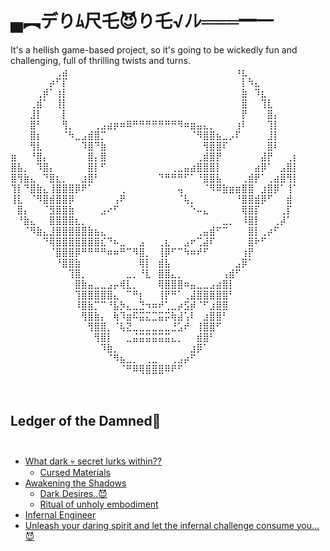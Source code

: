 # ▄︻デりﾑ尺乇😈り乇√ﾉﾚ═══━一
It's a hellish game-based project, so it's going to be wickedly fun and challenging, full of thrilling twists and turns.
⠀⠀⠀⠀⠀⠀⠀⢀⣴⠀⠀⠀⠀⠀⠀⠀⠀⠀⠀⠀⠀⠀⠀⠀⠀⠀⠀⠀⠀⠀⠀⠀⠀⠀⠀⠰⣆⠀⠀⠀⠀⠀⠀⠀⠀
⠀⠀⠀⠀⠀⠀⡴⠋⡏⠀⠀⠀⠀⠀⠀⠀⠀⠀⠀⠀⠀⠀⠀⠀⠀⠀⠀⠀⠀⠀⠀⠀⠀⠀⠀⠀⡇⠳⣄⠀⠀⠀⠀⠀⠀
⠀⠀⠀⠀⢀⡾⠁⢰⡇⠀⠀⠀⠀⠀⠀⠀⠀⠀⠀⠀⠀⠀⠀⠀⠀⠀⠀⠀⠀⠀⠀⠀⠀⠀⠀⠀⣷⠀⠹⣆⠀⠀⠀⠀⠀
⠀⠀⠀⢀⣾⠁⠀⢸⡇⠀⠀⠀⠀⠀⠀⠀⠀⠀⠀⠀⠀⠀⠀⠀⠀⠀⠀⠀⠀⠀⠀⠀⠀⠀⠀⠀⣿⠀⠀⢹⣇⠀⠀⠀⠀
⠀⠀⠀⣸⡇⠀⠀⠀⡇⠀⠀⠀⠀⠀⠀⠀⠀⠀⠀⠀⠀⠀⠀⠀⠀⠀⠀⠀⠀⠀⠀⠀⠀⠀⠀⠀⡟⠀⠀⠀⣿⡄⠀⠀⠀
⠀⠀⠀⣿⠃⠀⠀⠀⢻⡀⠀⠀⠀⢀⣠⣴⡶⠶⠿⠛⠛⠛⠛⠛⠛⠛⠻⠶⣶⣤⣄⡀⠀⠀⠀⢰⠇⠀⠀⠀⢹⡇⠀⠀⠀
⠀⠀⠀⣿⡆⠀⠀⠀⠈⠳⣀⣠⣾⣿⡉⠀⠀⠀⠀⠀⠀⠀⠀⠀⠀⠀⠀⠀⠈⠻⣿⣿⣦⣀⡠⠏⠀⠀⠀⠀⣸⡇⠀⠀⠀
⠀⠀⠀⢻⣇⠀⠀⠀⠀⠀⠀⠹⣿⠙⣷⠀⠀⠀⠀⠀⠀⠀⠀⠀⠀⠀⠀⠀⠀⠀⢻⣿⣿⠏⠀⠀⠀⠀⠀⠀⣿⠇⠀⠀⠀
⣶⠀⠀⠘⣿⡄⠀⠀⠀⠀⠀⠀⣿⡄⣿⠀⠀⠀⠀⠀⠀⠀⠀⠀⠀⠀⠀⠀⠀⢀⣾⣿⡟⠀⠀⠀⠀⠀⠀⣼⡟⠀⠀⢀⡆
⣿⣧⡀⠀⠹⣿⡄⠀⠀⠀⠀⠀⣿⡇⠋⠀⠀⠀⠀⠀⠀⠀⠀⠀⠀⢀⣀⣤⣴⣿⣿⣿⡇⠀⠀⠀⠀⠀⣴⡿⠁⠀⣠⣿⡇
⣿⢻⣷⣄⠀⠙⣿⣆⡀⠀⠀⣰⣿⠃⠀⠀⠀⠀⠀⠀⠀⠀⠀⠙⠛⠛⠛⠋⠁⠘⣿⣿⣧⠀⠀⠀⢀⣾⡟⠁⢀⣴⣿⢻⡇
⢹⡇⠙⣿⣷⣄⢸⣿⣿⣿⡿⠟⠁⠀⠀⠀⠀⢀⠀⠀⠀⠀⠀⠀⠀⠀⢤⠀⠀⠀⠈⠻⠿⣷⣶⣶⣿⣿⠀⣰⣿⡿⠁⢸⠁
⢸⣇⠀⠈⠻⣿⣾⣿⣿⡿⠀⠀⠀⠀⠀⠀⢠⠟⠀⠀⠀⠀⠀⠀⠀⠀⠈⢧⡀⠀⠀⠀⠀⠀⠀⠘⣿⣿⣾⡿⠋⠀⠀⣾⠀
⠀⣿⡄⠀⠀⠈⣻⣿⣿⣷⠀⠀⠀⠀⣠⠔⠋⠀⠀⠀⠀⠀⠀⠀⠀⠀⠀⠀⠑⠤⣄⠀⠀⠀⠀⠀⢿⣿⡏⠀⠀⠀⢀⡏⠀
⠀⠘⣷⣄⠀⠀⣿⣿⣿⣿⣆⡀⠀⠀⠀⠀⠀⠀⠀⠀⠀⠀⠀⠀⠀⠀⠀⠀⠀⠀⠀⠀⠀⣀⡀⠀⠸⣿⡇⠀⠀⢀⡼⠁⠀
⠀⠀⠈⠻⣷⣄⣸⣿⣿⣿⣿⣿⣷⣦⣄⠀⠀⠀⠀⠀⠀⠀⠀⠀⠀⠀⠀⠀⠀⢀⣤⣾⠋⠉⠀⠀⠀⣿⡇⢀⡴⠋⠀⠀⠀
⠀⠀⠀⠀⠀⠙⢿⣿⣿⣿⣿⣿⣿⣿⣎⠙⠦⣀⠀⠀⣠⠀⠀⢀⣆⠀⠀⣠⠖⢉⣼⠏⠀⠀⠀⠀⠀⣿⠗⠋⠀⠀⠀⠀⠀
⠀⠀⠀⠀⠀⠀⠈⣿⣿⣿⡿⠛⠛⠛⠛⠶⠶⠛⠉⠻⣿⡀⠀⢸⡿⠋⠉⠳⠶⠞⠋⠀⠀⠀⠀⠀⢰⡟⠀⠀⠀⠀⠀⠀⠀
⠀⠀⠀⠀⠀⠀⠀⠘⣿⣿⣷⠀⠀⠀⠀⠀⠀⠀⠀⠀⢿⡇⠀⣾⣧⠀⠀⠀⠀⠀⠀⠀⠀⠀⠀⣠⡿⠁⠀⠀⠀⠀⠀⠀⠀
⠀⠀⠀⠀⠀⠀⠀⠀⠀⢹⣿⡀⠀⠀⠀⠀⠀⠀⣀⡀⠘⣇⠀⣿⣿⣄⡀⠀⠀⠀⠀⠀⠀⢠⣾⠋⠀⠀⠀⠀⠀⠀⠀⠀⠀
⠀⠀⠀⠀⠀⠀⠀⠀⠀⠀⣿⣷⣤⣀⣀⣠⡤⢾⣇⡀⠀⠀⠀⢿⣿⣿⣿⠶⣤⣀⣀⣠⣴⣿⡇⠀⠀⠀⠀⠀⠀⠀⠀⠀⠀
⠀⠀⠀⠀⠀⠀⠀⠀⠀⠀⢹⣿⣿⣿⣿⣿⣄⠀⠉⠛⡆⠀⠀⢸⡟⠛⠁⢀⣼⣿⣿⣿⣿⣿⠃⠀⠀⠀⠀⠀⠀⠀⠀⠀⠀
⠀⠀⠀⠀⠀⠀⠀⠀⠀⠀⠸⣿⣷⡉⠉⠘⣧⡳⣄⣀⣙⠲⠶⠞⢁⣀⡴⣫⡾⠈⠋⣰⣿⣿⠀⠀⠀⠀⠀⠀⠀⠀⠀⠀⠀
⠀⠀⠀⠀⠀⠀⠀⠀⠀⠀⠀⢻⣿⣷⡄⠀⢷⠹⣶⠯⣭⣍⣉⣭⡭⢷⣼⢡⠇⠀⣰⣿⣿⠃⠀⠀⠀⠀⠀⠀⠀⠀⠀⠀⠀
⠀⠀⠀⠀⠀⠀⠀⠀⠀⠀⠀⠀⢻⣿⣿⡀⠈⢧⣝⣀⣀⣀⣀⣀⣀⣘⣡⠞⠀⢸⣿⣿⠋⠀⠀⠀⠀⠀⠀⠀⠀⠀⠀⠀⠀
⠀⠀⠀⠀⠀⠀⠀⠀⠀⠀⠀⠀⠀⢻⣿⡇⠀⠀⣀⣬⣭⣭⣭⣭⣭⣄⡀⠀⠀⣾⣿⠃⠀⠀⠀⠀⠀⠀⠀⠀⠀⠀⠀⠀⠀
⠀⠀⠀⠀⠀⠀⠀⠀⠀⠀⠀⠀⠀⠀⠹⣷⡀⠀⠀⠀⠀⠀⠀⠀⠀⠀⠀⠀⣰⡿⠁⠀⠀⠀⠀⠀⠀⠀⠀⠀⠀⠀⠀⠀⠀
⠀⠀⠀⠀⠀⠀⠀⠀⠀⠀⠀⠀⠀⠀⠀⠈⠻⣦⣀⡀⠀⢀⣀⠀⠀⢀⣠⡴⠋⠀⠀⠀⠀⠀⠀⠀⠀⠀⠀⠀⠀⠀⠀⠀⠀
⠀⠀⠀⠀⠀⠀⠀⠀⠀⠀⠀⠀⠀⠀⠀⠀⠀⠈⠛⠿⢿⣿⣿⣿⠿⠟⠋⠀⠀⠀⠀⠀⠀⠀⠀⠀⠀⠀⠀⠀⠀⠀⠀⠀⠀
⠀⠀⠀⠀⠀⠀⠀⠀⠀⠀⠀⠀⠀⠀⠀⠀⠀⠀⠀⠀⠀⠀⠀⠀⠀⠀⠀⠀⠀⠀⠀⠀⠀⠀⠀⠀⠀⠀⠀⠀⠀⠀⠀⠀⠀⠀⠀⠀⠀⠀⠀⠀⠀⠀⠀⠀⠀⠀⠀⠀⠀
## Ledger of the Damned👹⠀⠀⠀⠀⠀⠀⠀⠀⠀⠀⠀⠀⠀⠀⠀⠀⠀⠀⠀⠀⠀⠀⠀
 * [What dark 💀 secret lurks within??](#about-the-project)
   * [Cursed Materials](#made-with)
 * [Awakening the Shadows](#getting-started)
   * [Dark Desires..😈](#prerequisites)
   * [Ritual of unholy embodiment](#installation)
 * [Infernal Engineer](#contact)
 * [Unleash your daring spirit and let the infernal challenge consume you...😈](#bestwishes)
